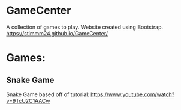 # GameCenter
A collection of games to play.
Website created using Bootstrap.
https://stimmm24.github.io/GameCenter/

# Games:
## Snake Game
Snake Game based off of tutorial: https://www.youtube.com/watch?v=9TcU2C1AACw

